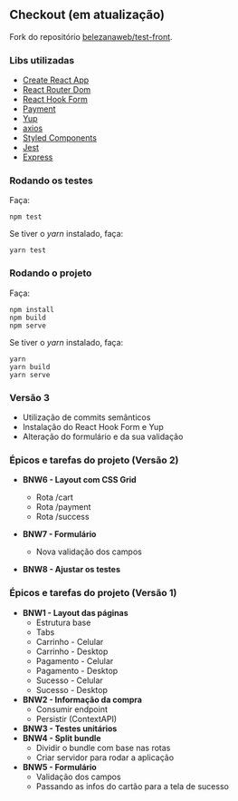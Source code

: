 ## Checkout (em atualização)

Fork do repositório [belezanaweb/test-front](https://github.com/belezanaweb/test-front).

### Libs utilizadas

- [Create React App](https://github.com/facebook/create-react-app)
- [React Router Dom](https://reactrouter.com/web/guides/quick-start)
- [React Hook Form](https://react-hook-form.com/)
- [Payment](https://github.com/jessepollak/payment#readme)
- [Yup](https://github.com/jquense/yup)
- [axios](https://github.com/axios/axios)
- [Styled Components](https://github.com/styled-components/styled-components)
- [Jest](https://jestjs.io/)
- [Express](https://github.com/expressjs/express)

### Rodando os testes

Faça:

```
npm test
```

Se tiver o _yarn_ instalado, faça:

```
yarn test
```

### Rodando o projeto

Faça:

```
npm install
npm build
npm serve
```

Se tiver o _yarn_ instalado, faça:

```
yarn
yarn build
yarn serve
```

### Versão 3

- Utilização de commits semânticos
- Instalação do React Hook Form e Yup
- Alteração do formulário e da sua validação

### Épicos e tarefas do projeto (Versão 2)

- **BNW6 - Layout com CSS Grid**

  - Rota /cart
  - Rota /payment
  - Rota /success

- **BNW7 - Formulário**

  - Nova validação dos campos

- **BNW8 - Ajustar os testes**

### Épicos e tarefas do projeto (Versão 1)

- **BNW1 - Layout das páginas**
  - Estrutura base
  - Tabs
  - Carrinho - Celular
  - Carrinho - Desktop
  - Pagamento - Celular
  - Pagamento - Desktop
  - Sucesso - Celular
  - Sucesso - Desktop
- **BNW2 - Informação da compra**
  - Consumir endpoint
  - Persistir (ContextAPI)
- **BNW3 - Testes unitários**
- **BNW4 - Split bundle**
  - Dividir o bundle com base nas rotas
  - Criar servidor para rodar a aplicação
- **BNW5 - Formulário**
  - Validação dos campos
  - Passando as infos do cartão para a tela de sucesso
